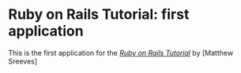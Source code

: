 # Ruby on Rails Tutorial: first application

This is the first application for the
[*Ruby on Rails Tutorial*](http://railstutorial.org/)
by [Matthew Sreeves]